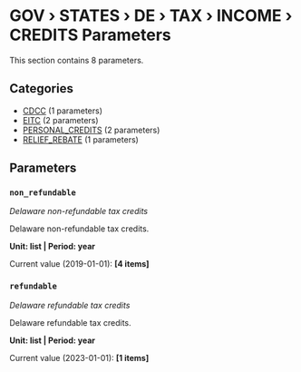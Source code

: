 # GOV › STATES › DE › TAX › INCOME › CREDITS Parameters

This section contains 8 parameters.

## Categories

- [CDCC](cdcc/index.md) (1 parameters)
- [EITC](eitc/index.md) (2 parameters)
- [PERSONAL_CREDITS](personal_credits/index.md) (2 parameters)
- [RELIEF_REBATE](relief_rebate/index.md) (1 parameters)

## Parameters

### `non_refundable`
*Delaware non-refundable tax credits*

Delaware non-refundable tax credits.

**Unit: list | Period: year**

Current value (2019-01-01): **[4 items]**


### `refundable`
*Delaware refundable tax credits*

Delaware refundable tax credits.

**Unit: list | Period: year**

Current value (2023-01-01): **[1 items]**


